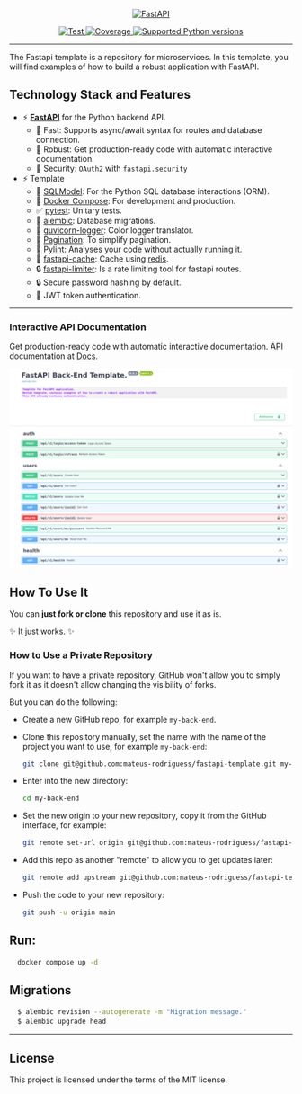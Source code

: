 <p align="center">
  <a href="https://fastapi.tiangolo.com"><img src="https://fastapi.tiangolo.com/img/logo-margin/logo-teal.png" alt="FastAPI"></a>
</p>

<p align="center">
  <a href="https://github.com/tiangolo/fastapi/actions?query=workflow%3ATest+event%3Apush+branch%3Amaster" target="_blank">
      <img src="https://github.com/tiangolo/fastapi/workflows/Test/badge.svg?event=push&branch=master" alt="Test">
  </a>
  <a href="https://coverage-badge.samuelcolvin.workers.dev/redirect/tiangolo/fastapi" target="_blank">
      <img src="https://coverage-badge.samuelcolvin.workers.dev/tiangolo/fastapi.svg" alt="Coverage">
  </a>
  <a href="https://pypi.org/project/fastapi" target="_blank">
      <img src="https://img.shields.io/pypi/pyversions/fastapi.svg?color=%2334D058" alt="Supported Python versions">
  </a>
</p>

<hr>
The Fastapi template is a repository for microservices. In this template, you will find examples of how to build a robust application with FastAPI.

## Technology Stack and Features

- ⚡ [**FastAPI**](https://fastapi.tiangolo.com) for the Python backend API.
  - 🚀 Fast: Supports async/await syntax for routes and database connection.
  - 💪 Robust: Get production-ready code with automatic interactive documentation.
  - 🔐 Security: `OAuth2` with `fastapi.security`
- ⚡ Template
  - 🧰 [SQLModel](https://sqlmodel.tiangolo.com): For the Python SQL database interactions (ORM).
  - 🐋 [Docker Compose](https://www.docker.com): For development and production.
  - ✅ [pytest](https://docs.pytest.org/en/8.0.x/): Unitary tests.
  - 🧰 [alembic](https://alembic.sqlalchemy.org/en/latest/): Database migrations.
  - 📑 [guvicorn-logger](https://docs.gunicorn.org/en/stable/settings.html): Color logger translator.
  - 📑 [Pagination](https://uriyyo-fastapi-pagination.netlify.app/): To simplify pagination.
  - 👀 [Pylint](https://pylint.org/): Analyses your code without actually running it.
  - 🚀 [fastapi-cache](https://github.com/long2ice/fastapi-cache): Cache using [redis](https://redis.io/).
  - 🔒 [fastapi-limiter](https://github.com/long2ice/fastapi-limiter): Is a rate limiting tool for fastapi routes.
  - 🔒 Secure password hashing by default.
  - 🔑 JWT token authentication.
<hr>

### Interactive API Documentation

  Get production-ready code with automatic interactive documentation.
  API documentation at [Docs](http://0.0.0.0:8000/docs).

  [![API docs](img/docs.png)](https://github.com/mateus-rodriguess/fastapi-template)

## How To Use It

You can **just fork or clone** this repository and use it as is.

✨ It just works. ✨

### How to Use a Private Repository

If you want to have a private repository, GitHub won't allow you to simply fork it as it doesn't allow changing the visibility of forks.

But you can do the following:

- Create a new GitHub repo, for example `my-back-end`.
- Clone this repository manually, set the name with the name of the project you want to use, for example `my-back-end`:

  ```bash
  git clone git@github.com:mateus-rodriguess/fastapi-template.git my-back-end
  ```
- Enter into the new directory:

  ```bash
  cd my-back-end
  ```
- Set the new origin to your new repository, copy it from the GitHub interface, for example:

  ```bash
  git remote set-url origin git@github.com:mateus-rodriguess/fastapi-template.git
  ```
- Add this repo as another "remote" to allow you to get updates later:

  ```bash
  git remote add upstream git@github.com:mateus-rodriguess/fastapi-template.git
  ```
- Push the code to your new repository:

  ```bash
  git push -u origin main
  ```

## Run:
  ```bash
    docker compose up -d
  ```

## Migrations

  ```bash
    $ alembic revision --autogenerate -m "Migration message."
    $ alembic upgrade head

  ```

<hr>

## License

This project is licensed under the terms of the MIT license.
